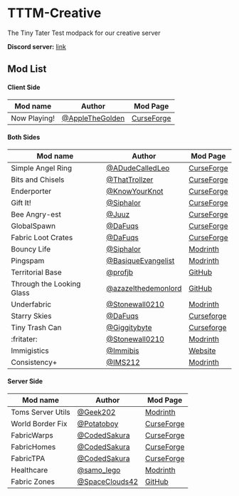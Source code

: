# TTTM-Creative
The Tiny Tater Test modpack for our creative server
  
**Discord server:** [link](https://discord.gg/YeXshh3sKE)

## Mod List
#### Client Side
| Mod name | Author | Mod Page |
| -------- | ------ | -------- |
| Now Playing! | [@AppleTheGolden](https://github.com/Scotsguy) | [CurseForge](https://www.curseforge.com/minecraft/mc-mods/now-playing) |


#### Both Sides
| Mod name | Author | Mod Page |
| -------- | ------ | -------- |
| Simple Angel Ring | [@ADudeCalledLeo](https://github.com/Leo40Git) | [CurseForge](https://www.curseforge.com/minecraft/mc-mods/simple-angel-ring) |
| Bits and Chisels | [@ThatTrollzer](https://github.com/CoolMineman) | [CurseForge](https://www.curseforge.com/minecraft/mc-mods/bits-and-chisels) |
| Enderporter | [@KnowYourKnot](https://github.com/knowyourknot) | [CurseForge](https://www.curseforge.com/minecraft/mc-mods/knowyourknot-enderporter) |
| Gift It! | [@Siphalor](https://github.com/Siphalor) | [CurseForge](https://www.curseforge.com/minecraft/mc-mods/gift-it) |
| Bee Angry-est | [@Juuz](https://github.com/Juuxel) | [CurseForge](https://www.curseforge.com/minecraft/mc-mods/bee-angry-est) |
| GlobalSpawn | [@DaFuqs](https://github.com/DaFuqs) | [CurseForge](https://www.curseforge.com/minecraft/mc-mods/globalspawn) |
| Fabric Loot Crates | [@DaFuqs](https://github.com/DaFuqs) | [CurseForge](https://www.curseforge.com/minecraft/mc-mods/fabric-loot-crates) |
| Bouncy Life | [@Siphalor](https://github.com/Siphalor) | [Modrinth](https://www.modrinth.com/mod/bouncy-life) |
| Pingspam | [@BasiqueEvangelist](https://github.com/BasiqueEvangelist) | [Modrinth](https://www.modrinth.com/mod/pingspam) |
| Territorial Base | [@profjb](https://github.com/profjb58) | [GitHub](https://github.com/Archydra-Studios/territorial-base) |
| Through the Looking Glass | [@azazelthedemonlord](https://github.com/Dragonoidzero) | [GitHub](https://github.com/Archydra-Studios/through-the-looking-glass) |
| Underfabric | [@Stonewall0210](https://github.com/Stonewall0210) | [Modrinth](https://modrinth.com/mod/underfabric) |
| Starry Skies | [@DaFuqs](https://github.com/DaFuqs) | [Curseforge](https://www.curseforge.com/minecraft/mc-mods/starry-skies) |
| Tiny Trash Can | [@Giggitybyte](https://github.com/Giggitybyte) | [Curseforge](https://www.curseforge.com/minecraft/mc-mods/tiny-trash-can) |
| :fritater: | [@Stonewall0210](https://github.com/Stonewall0210) | [Modrinth](https://modrinth.com/mod/fritater) |
| Immigistics | [@Immibis](https://github.com/immibis) | [Website](https://fibercraft.immibis.com/immihf/project.jsp?id=immibis%3Aimmigistics) |
| Consistency+ | [@IMS212](https://github.com/IMS212) | [Modrinth](https://modrinth.com/mod/consistencyplus) |

#### Server Side
| Mod name | Author | Mod Page |
| -------- | ------ | -------- |
| Toms Server Utils | [@Geek202](https://github.com/Geek202) | [Modrinth](https://modrinth.com/mod/toms-server-utils) |
| World Border Fix | [@Potatoboy](https://github.com/PotatoPresident) | [CurseForge](https://www.curseforge.com/minecraft/mc-mods/world-border-fix) |
| FabricWarps | [@CodedSakura](https://github.com/CodedSakura) | [CurseForge](https://www.curseforge.com/minecraft/mc-mods/fabricwarps) |
| FabricHomes | [@CodedSakura](https://github.com/CodedSakura) | [CurseForge](https://www.curseforge.com/minecraft/mc-mods/fabrichomes) |
| FabricTPA | [@CodedSakura](https://github.com/CodedSakura) | [CurseForge](https://www.curseforge.com/minecraft/mc-mods/fabrictpa) |
| Healthcare | [@samo_lego](https://github.com/samolego) | [Modrinth](https://www.modrinth.com/mod/healthcare) |
| Fabric Zones | [@SpaceClouds42](https://github.com/SpaceClouds42) | [GitHub](https://www.github.com/SpaceClouds42/FabricZones) |

